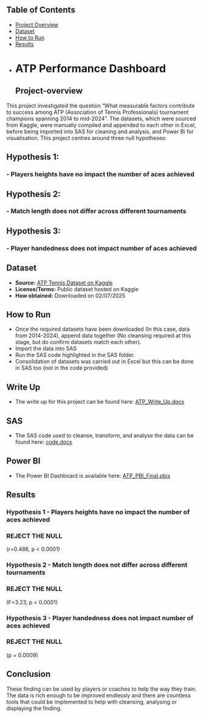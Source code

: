 ## Table of Contents
- [Project Overview](#project-overview)
- [Dataset](#dataset)
- [How to Run](#how-to-run)
- [Results](#results)
-
  # ATP Performance Dashboard
  ## Project-overview
This project investigated the question “What measurable factors contribute to success among ATP (Association of Tennis Professionals) tournament champions spanning 2014 to mid-2024”. The datasets, which were sourced from Kaggle, were manually compiled and appended to each other in Excel, before being imported into SAS for cleaning and analysis, and Power Bi for visualisation.
This project centres around three null hypotheses: 

## Hypothesis 1:
### - Players heights have no impact the number of aces achieved

## Hypothesis 2:
### - Match length does not differ across different tournaments

## Hypothesis 3:
### - Player handedness does not impact number of aces achieved



## Dataset
- **Source:** [ATP Tennis Dataset on Kaggle](https://www.kaggle.com/datasets/guillemservera/tennis)  
- **License/Terms:** Public dataset hosted on Kaggle  
- **How obtained:** Downloaded on 02/07/2025

## How to Run
- Once the required datasets have been downloaded (In this case, data from 2014-2024), append data together (No cleansing required at this stage, but do confirm datasets match each other).
- Import the data into SAS
- Run the SAS code highlighted in the SAS folder. 
- Consolidation of datasets was carried out in Excel but this can be done in SAS too (not in the code provided)

## Write Up
- The write up for this project can be found here:
[ATP_Write_Up.docx](Docs/ATP_Write_Up.docx)
 
## SAS
- The SAS code used to cleanse, transform, and analyse the data can be found here:
[code.docx](code/code.docx)

## Power BI
- The Power BI Dashboard is available here:
[ATP_PBI_Final.pbix](Dashboard/ATP_PBI.pbix)

## Results
### Hypothesis 1 - Players heights have no impact the number of aces achieved
### REJECT THE NULL
(r=0.486, p < 0.0001)

### Hypothesis 2 - Match length does not differ across different tournaments
### REJECT THE NULL
(F=3.23, p < 0.0001)

### Hypothesis 3 - Player handedness does not impact number of aces achieved 
### REJECT THE NULL
(p = 0.0009)

## Conclusion
These finding can be used by players or coaches to help the way they train.
The data is rich enough to be improved endlessly and there are countless tools that could be implemented to help with cleansing, analysing or displaying the finding. 
